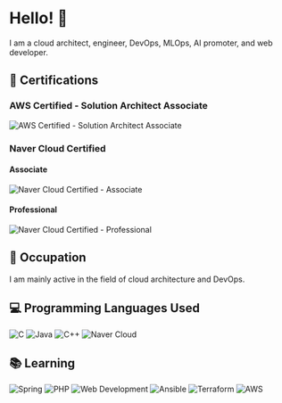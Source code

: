 # Hello! 👋

I am a cloud architect, engineer, DevOps, MLOps, AI promoter, and web developer.

## 🏅 Certifications

### AWS Certified - Solution Architect Associate
![AWS Certified - Solution Architect Associate](https://images.credly.com/images/0e284c3f-5164-4b21-8660-0d84737941bc/image.png)

### Naver Cloud Certified

#### Associate
![Naver Cloud Certified - Associate](https://edu.ncloud.com/public/img/associate.svg)

#### Professional
![Naver Cloud Certified - Professional](https://edu.ncloud.com/public/img/professional.svg)

## 💼 Occupation

I am mainly active in the field of cloud architecture and DevOps.

## 💻 Programming Languages Used

![C](https://img.shields.io/badge/C-A8B9CC?style=for-the-badge&logo=c&logoColor=white)
![Java](https://img.shields.io/badge/Java-007396?style=for-the-badge&logo=java&logoColor=white)
![C++](https://img.shields.io/badge/C++-00599C?style=for-the-badge&logo=c%2B%2B&logoColor=white)
![Naver Cloud](https://img.shields.io/badge/Naver%20Cloud-03C75A?style=for-the-badge&logo=naver&logoColor=white)

## 📚 Learning

![Spring](https://img.shields.io/badge/Spring-6DB33F?style=for-the-badge&logo=Spring&logoColor=white)
![PHP](https://img.shields.io/badge/PHP-777BB4?style=for-the-badge&logo=php&logoColor=white)
![Web Development](https://img.shields.io/badge/Web%20Development-000000?style=for-the-badge&logo=web&logoColor=white)
![Ansible](https://img.shields.io/badge/Ansible-EE0000?style=for-the-badge&logo=ansible&logoColor=white)
![Terraform](https://img.shields.io/badge/Terraform-7B42BC?style=for-the-badge&logo=terraform&logoColor=white)
![AWS](https://img.shields.io/badge/AWS-232F3E?style=for-the-badge&logo=amazon-aws&logoColor=white)


<!--
**Tekk-97/Tekk-97** is a ✨ _special_ ✨ repository because its `README.md` (this file) appears on your GitHub profile.

Here are some ideas to get you started:

- 🔭 I’m currently working on ...
- 🌱 I’m currently learning ...
- 👯 I’m looking to collaborate on ...
- 🤔 I’m looking for help with ...
- 💬 Ask me about ...
- 📫 How to reach me: ...
- 😄 Pronouns: ...
- ⚡ Fun fact: ...
-->
